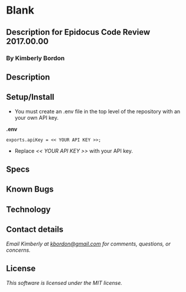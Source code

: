 # Blank
## Description for Epidocus Code Review 2017.00.00
### By Kimberly Bordon

## Description
## Setup/Install
* You must create an .env file in the top level of the repository with an your own API key.

**.env**
```
exports.apiKey = << YOUR API KEY >>;
```
* Replace _<< YOUR API KEY >>_ with your API key.


## Specs
## Known Bugs
## Technology
## Contact details
_Email Kimberly at [kbordon@gmail.com](mailto:kbordon@gmail.com) for comments, questions, or concerns._
## License
_This software is licensed under the MIT license._
